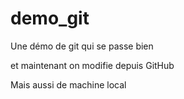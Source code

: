 # demo_git
Une démo de git qui se passe bien 

et maintenant on modifie depuis GitHub

Mais aussi de machine local 